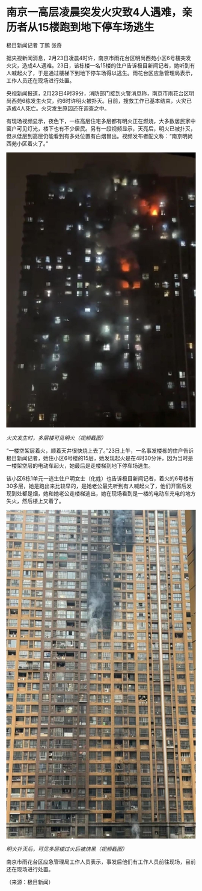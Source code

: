 # 南京一高层凌晨突发火灾致4人遇难，亲历者从15楼跑到地下停车场逃生

极目新闻记者 丁鹏 张奇

据央视新闻消息，2月23日凌晨4时许，南京市雨花台区明尚西苑小区6号楼突发火灾，造成4人遇难。23日，该栋楼一名15楼的住户告诉极目新闻记者，她听到有人喊起火了，于是通过楼梯下到地下停车场得以逃生。雨花台区应急管理局表示，工作人员还在现场进行处置。

央视新闻报道，2月23日4时39分，消防部门接到火警消息称，南京市雨花台区明尚西苑6栋发生火灾，约6时许明火被扑灭。目前，搜救工作已基本结束，火灾已造成4人死亡。火灾发生原因还在调查之中。

有现场视频显示，夜色下，一栋高层住宅多层都有明火正在燃烧，大多数居民家中窗户可见灯光，楼下也有不少居民。另有一段视频显示，天亮后，明火已被扑灭，但从低层到高层仍能看到有多处位置有白烟冒出。视频发布者配文称：“南京明尚西苑小区着火了。”

![24ba65d4eeea2e460b8f600f4545d495.jpg](https://raw.githubusercontent.com/qqhsx/qqnews_image/main/2024/02/23/南京一高层凌晨突发火灾致4人遇难，亲历者从15楼跑到地下停车场逃生/24ba65d4eeea2e460b8f600f4545d495.jpg)

_火灾发生时，多层楼可见明火（视频截图）_

“一楼空架层着火，顺着天井很快烧上去了。”23日上午，一名事发楼栋的住户告诉极目新闻记者，她住小区6号楼的15层，她发现起火是在4时30分许，因为当时是一楼架空层的电动车起火，她最后是走楼梯到地下停车场逃生。

该小区6栋1单元一逃生住户明女士（化姓）也告诉极目新闻记者，着火的6号楼有30多层，她是跑出来比较早的，是她老公最先听到有人喊起火了，他们开窗后发现到处都是烟，她和她老公走楼梯逃出，她在现场看到是一楼的电动车充电的地方失火，然后楼上又着了。

![bbbf35575863a79f4bb32556ae2c57e5.jpg](https://raw.githubusercontent.com/qqhsx/qqnews_image/main/2024/02/23/南京一高层凌晨突发火灾致4人遇难，亲历者从15楼跑到地下停车场逃生/bbbf35575863a79f4bb32556ae2c57e5.jpg)

 _明火扑灭后，可见多层楼过火后被烧黑（视频截图）_

南京市雨花台区应急管理局工作人员表示，事发后他们有工作人员前往现场，目前还在现场进行处置。

（来源：极目新闻）

